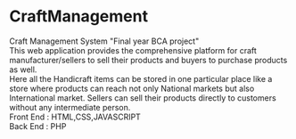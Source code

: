 # CraftManagement
Craft Management System
"Final year BCA project"<br>
This web application provides the comprehensive platform for craft manufacturer/sellers to sell their products and buyers to purchase products as well.<br>
Here all the Handicraft items can be stored in one particular place like a store where products can reach not only National markets but also International market. Sellers can sell their products directly to customers without any intermediate person.<br>
Front End : HTML,CSS,JAVASCRIPT<br>
Back End : PHP
